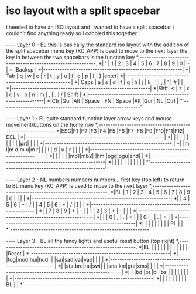 # iso layout with a split spacebar

i needed to have an ISO layout
and i wanted to have a split spacebar
i couldn't find anything ready so i cobbled this together



---- Layer 0 - BL
this is basically the standard iso layout with the addition of the split spacebar
menu key (KC_APP) is used to move to the next layer
the key in between the two spacebars is the function key
 *,-----------------------------------------------------------.
 *| ' | 1 | 2 | 3 | 4 | 5 | 6 | 7 | 8 | 9 | 0 | - | = |Backsp |
 *|-----------------------------------------------------------|
 *| Tab | q | w | e | r | t | y | u | i | o | p | [ | ] |enter|
 *|------------------------------------------------------     |
 *| Caps  | a | s | d | f | g | h | j | k | l | ; | ' | # |   |
 *|-----------------------------------------------------------|
 *|Shft| < | z | x | c | v | b | n | m | , | . | / |  Shift   |
 *|-----------------------------------------------------------|
 *|Ctrl|Gui |Alt | Space  | FN |  Space  |Alt |Gui | NL |Ctrl |
 *`-----------------------------------------------------------'

---- Layer 1 - FL
quite standard function layer
arrow keys and mouse movement/buttons on the home row
 *,-----------------------------------------------------------.
 *|ESC|F1 |F2 |F3 |F4 |F5 |F6 |F7 |F8 |F9 |F10|F11|F12|  DEL  |
 *|-----------------------------------------------------------|
 *|     |   |   |   |   |   |   |   |   |   |prt|   |   |     |
 *|------------------------------------------------------     |
 *|       |m l|m d|m u|m r|   |   | l | d | u | r |   |   |   |
 *|-----------------------------------------------------------|
 *|    |   |   |   |   |mb1|mb2|   |hm |pgd|pgu|end|          |
 *|-----------------------------------------------------------|
 *|    |    |    |        |    |         |    |    |    |     |
 *`-----------------------------------------------------------'

---- Layer 2 - NL
numbers numbers numbers...
first key (top left) to return to BL
menu key (KC_APP) is used to move to the next layer
 *,-----------------------------------------------------------.
 *|BL | 1 | 2 | 3 | 4 | 5 | 6 | 7 | 8 | 9 | 0 |   |   |       |
 *|-----------------------------------------------------------|
 *|     | 4 | 5 | 6 | * | / |   | 4 | 5 | 6 | * | / | ] |     |
 *|------------------------------------------------------     |
 *|       | 7 | 8 | 9 | + | - |   | 1 | 2 | 3 | + | - |   |   |
 *|-----------------------------------------------------------|
 *|    |   | 0 | , | . | = |   |   | 0 | , | . | = |      |
 *|-----------------------------------------------------------|
 *|    |    |    |        |    |         |    |    | RL |     |
 *`-----------------------------------------------------------'

---- Layer 3 - BL
all the fancy lights
and useful reset button  (top right)
 *,-----------------------------------------------------------.
 *|BL |   |   |   |   |   |   |   |   |   |   |   |   |Reset  |
 *|-----------------------------------------------------------|
 *|     |tog|mod|hui|hud|   |   |sai|sad|vai|vad|   |   |     |
 *|------------------------------------------------------     |
 *|       |sta|bre|rai|swi|   |   |sna|kni|gra|xms|   |   |   |
 *|-----------------------------------------------------------|
 *|    |   |bd |bt |bi |bs |   |   |   |   |   |   |          |
 *|-----------------------------------------------------------|
 *|    |    |    |        |    |         |    |    | BL |     |
 *`-----------------------------------------------------------'
